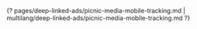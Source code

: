 {? pages/deep-linked-ads/picnic-media-mobile-tracking.md | multilang/deep-linked-ads/picnic-media-mobile-tracking.md ?}
